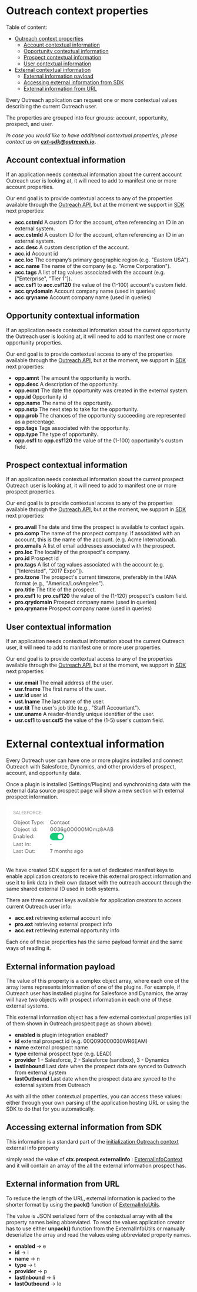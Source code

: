 <!-- omit in toc -->

# Outreach context properties

Table of content:

- [Outreach context properties](#outreach-context-properties)
  - [Account contextual information](#account-contextual-information)
  - [Opportunity contextual information](#opportunity-contextual-information)
  - [Prospect contextual information](#prospect-contextual-information)
  - [User contextual information](#user-contextual-information)
- [External contextual information](#external-contextual-information)
  - [External information payload](#external-information-payload)
  - [Accessing external information from SDK](#accessing-external-information-from-sdk)
  - [External information from URL](#external-information-from-url)

Every Outreach application can request one or more contextual values describing the current Outreach user.

The properties are grouped into four groups: account, opportunity, prospect, and user.

_In case you would like to have additional contextual properties, please contact us on **cxt-sdk@outreach.io.**_

## Account contextual information

If an application needs contextual information about the current account Outreach user is looking at, it will need to add to manifest one or more account properties.

Our end goal is to provide contextual access to any of the properties available through the [Outreach API](https://api.outreach.io/api/v2/docs#account), but at the moment we support in [SDK](../src/store/keys/AccountContextKeys.ts) next properties:

- **acc.cstmId** A custom ID for the account, often referencing an ID in an external system.
- **acc.cstmId** A custom ID for the account, often referencing an ID in an external system.
- **acc.desc** A custom description of the account.
- **acc.id** Account id
- **acc.loc** The company’s primary geographic region (e.g. "Eastern USA").
- **acc.name** The name of the company (e.g. "Acme Corporation").
- **acc.tags** A list of tag values associated with the account (e.g. ["Enterprise", "Tier 1"]).
- **acc.csf1** to **acc.csf120** the value of the (1-100) account's custom field.
- **acc.qrydomain** Account company name (used in queries)
- **acc.qryname** Account company name (used in queries)

## Opportunity contextual information

If an application needs contextual information about the current opportunity the Outreach user is looking at, it will need to add to manifest one or more opportunity properties.

Our end goal is to provide contextual access to any of the properties available through the [Outreach API](https://api.outreach.io/api/v2/docs#opportunity), but at the moment, we support in [SDK](../src/store/keys/OpportunityContextKeys.ts) next properties:

- **opp.amnt** The amount the opportunity is worth.
- **opp.desc** A description of the opportunity.
- **opp.ecrat** The date the opportunity was created in the external system.
- **opp.id** Opportunity id
- **opp.name** The name of the opportunity.
- **opp.nstp** The next step to take for the opportunity.
- **opp.prob** The chances of the opportunity succeeding are represented as a percentage.
- **opp.tags** Tags associated with the opportunity.
- **opp.type** The type of opportunity.
- **opp.csf1** to **opp.csf120** the value of the (1-100) opportunity's custom field.

## Prospect contextual information

If an application needs contextual information about the current prospect Outreach user is looking at, it will need to add to manifest one or more prospect properties.

Our end goal is to provide contextual access to any of the properties available through the [Outreach API](https://api.outreach.io/api/v2/docs#prospect), but at the moment, we support in [SDK](../src/store/keys/ProspectContextKeys.ts) next properties:

- **pro.avail** The date and time the prospect is available to contact again.
- **pro.comp** The name of the prospect company. If associated with an account, this is the name of the account. (e.g. Acme International).
- **pro.emails** A list of email addresses associated with the prospect.
- **pro.loc** The locality of the prospect's company.
- **pro.id** Prospect id
- **pro.tags** A list of tag values associated with the account (e.g. ["Interested", "2017 Expo"]).
- **pro.tzone** The prospect's current timezone, preferably in the IANA format (e.g., "America/LosAngeles").
- **pro.title** The title of the prospect.
- **pro.csf1** to **pro.csf120** the value of the (1-120) prospect's custom field.
- **pro.qrydomain** Prospect company name (used in queries)
- **pro.qryname** Prospect company name (used in queries)

## User contextual information

If an application needs contextual information about the current Outreach user, it will need to add to manifest one or more user properties.

Our end goal is to provide contextual access to any of the properties available through the [Outreach API](https://api.outreach.io/api/v2/docs#user), but at the moment, we support in [SDK](../src/store/keys/UserContextKeys.ts) next properties:

- **usr.email** The email address of the user.
- **usr.fname** The first name of the user.
- **usr.id** user id.
- **ust.lname** The last name of the user.
- **usr.tit** The user's job title (e.g., "Staff Accountant").
- **usr.uname** A reader-friendly unique identifier of the user.
- **usr.csf1** to **usr.csf5** the value of the (1-5) user's custom field.

# External contextual information

Every Outreach user can have one or more plugins installed and connect Outreach with Salesforce, Dynamics, and other providers of prospect, account, and opportunity data.

Once a plugin is installed (Settings/Plugins) and synchronizing data with the external data source prospect page will show a new section with external prospect information.

![alt text](assets/prospect_plugin.png 'Salesforce prospect plugin')

We have created SDK support for a set of dedicated manifest keys to enable application creators to receive this external prospect information and use it to link data in their own dataset with the outreach account through the same shared external ID used in both systems.

There are three context keys available for application creators to access current Outreach user info:

- **acc.ext** retrieving external account info
- **pro.ext** retrieving external prospect info
- **acc.ext** retrieving external opportunity info

Each one of these properties has the same payload format and the same ways of reading it.

## External information payload

The value of this property is a complex object array, where each one of the array items represents information of one of the plugins. For example, if Outreach user has installed plugins for Salesforce and Dynamics, the array will have two objects with prospect information in each one of these external systems.

This external information object has a few external contextual properties (all of them shown in Outreach prospect page as shown above):

- **enabled** is plugin integration enabled?
- **id** external prospect id (e.g. 00Q090000030WR6EAM)
- **name** external prospect name
- **type** external prospect type (e.g. LEAD)
- **provider** 1 - Salesforce, 2 - Salesforce (sandbox), 3 - Dynamics
- **lastInbound** Last date when the prospect data are synced to Outreach from external system
- **lastOutbound** Last date when the prospect data are synced to the external system from Outreach

As with all the other contextual properties, you can access these values: either through your own parsing of the application hosting URL or using the SDK to do that for you automatically.

## Accessing external information from SDK

This information is a standard part of the [initialization Outreach context](https://github.com/getoutreach/extensibility-sdk/blob/main/docs/sdk.md#outreach-context) external info property

simply read the value of **ctx.prospect.externalInfo** : [ExternalInfoContext](https://github.com/getoutreach/extensibility-sdk/blob/main/src/context/ExternalInfoContext.ts) and it will contain an array of the all the external information prospect has.

## External information from URL

To reduce the length of the URL, external information is packed to the shorter format by using the **pack()** function of [ExternalInfoUtils](https://github.com/getoutreach/extensibility-sdk/blob/main/src/context/ExternalInfoUtils.ts).

The value is JSON serialized form of the contextual array with all the property names being abbreviated. To read the values application creator has to use either **unpack()** function from the ExternalInfoUtils or manually deserialize the array and read the values using abbreviated property names.

- **enabled** -> e
- **id** -> i
- **name** -> n
- **type** -> t
- **provider** -> p
- **lastInbound** -> li
- **lastOutbound** -> lo
